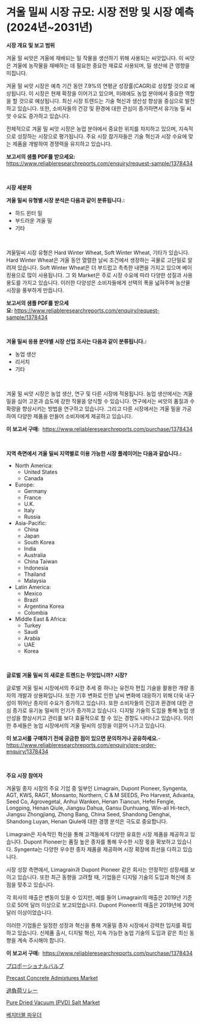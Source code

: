 <p><h1>겨울 밀씨 시장 규모: 시장 전망 및 시장 예측 (2024년~2031년)</h1></p><p><strong>시장 개요 및 보고 범위</strong></p>
<p><p>겨울 밀 씨앗은 겨울에 재배되는 밀 작물을 생산하기 위해 사용되는 씨앗입니다. 이 씨앗은 겨울에 농작물을 재배하는 데 필요한 중요한 재료로 사용되며, 밀 생산에 큰 영향을 미칩니다. </p><p>겨울 밀 씨앗 시장은 예측 기간 동안 7.9%의 연평균 성장률(CAGR)로 성장할 것으로 예상됩니다. 이 시장은 현재 확장을 이어가고 있으며, 미래에도 농업 분야에서 중요한 역할을 할 것으로 예상됩니다. 최신 시장 트렌드는 기술 혁신과 생산성 향상을 중심으로 발전하고 있습니다. 또한, 소비자들의 건강 및 환경에 대한 관심이 증가하면서 유기농 밀 씨앗 수요도 증가하고 있습니다.</p><p>전체적으로 겨울 밀 씨앗 시장은 농업 분야에서 중요한 위치를 차지하고 있으며, 지속적으로 성장하는 시장으로 평가됩니다. 주요 시장 참가자들은 기술 혁신과 시장 수요에 맞는 제품을 개발하여 경쟁력을 유지하고 있습니다.</p></p>
<p><strong>보고서의 샘플 PDF를 받으세요:</strong> <a href="https://www.reliableresearchreports.com/enquiry/request-sample/1378434">https://www.reliableresearchreports.com/enquiry/request-sample/1378434</a></p>
<p>&nbsp;</p>
<p><strong>시장 세분화</strong></p>
<p><strong>겨울 밀씨 유형별 시장 분석은 다음과 같이 분류됩니다.:</strong></p>
<p><ul><li>하드 윈터 밀</li><li>부드러운 겨울 밀</li><li>기타</li></ul></p>
<p>&nbsp;</p>
<p><p>겨울밀씨 시장 유형은 Hard Winter Wheat, Soft Winter Wheat, 기타가 있습니다. Hard Winter Wheat은 겨울 동안 열렬한 날씨 조건에서 생장하는 곡물로 고단밀로 알려져 있습니다. Soft Winter Wheat은 더 부드럽고 촉촉한 내면을 가지고 있으며 베이킹용으로 많이 사용됩니다. 그 외 Market은 주로 시장 수요에 따라 다양한 성질과 사용 용도를 가지고 있습니다. 이러한 다양성은 소비자들에게 선택의 폭을 넓혀주며 농산물 시장을 풍부하게 만듭니다.</p></p>
<p><strong>보고서의 샘플 PDF를 받으세요:</strong>&nbsp;<a href="https://www.reliableresearchreports.com/enquiry/request-sample/1378434">https://www.reliableresearchreports.com/enquiry/request-sample/1378434</a></p>
<p>&nbsp;</p>
<p><strong> 겨울 밀씨 응용 분야별 시장 산업 조사는 다음과 같이 분류됩니다.:</strong></p>
<p><ul><li>농업 생산</li><li>리서치</li><li>기타</li></ul></p>
<p>&nbsp;</p>
<p><p>겨울 밀 씨앗 시장은 농업 생산, 연구 및 다른 시장에 적용됩니다. 농업 생산에서는 겨울 밀을 심어 고온과 습도에 강한 작물을 양식할 수 있습니다. 연구에서는 씨앗의 품질과 수확량을 향상시키는 방법을 연구하고 있습니다. 그리고 다른 시장에서는 겨울 밀을 가공하여 다양한 제품을 만들어 소비자에게 제공하고 있습니다.</p></p>
<p><strong>이 보고서 구매:</strong>&nbsp; <a href="https://www.reliableresearchreports.com/purchase/1378434">https://www.reliableresearchreports.com/purchase/1378434</a></p>
<p>&nbsp;</p>
<p><strong>지역 측면에서 겨울 밀씨 지역별로 이용 가능한 시장 플레이어는 다음과 같습니다.:</strong></p>
<p><ul>
    <li>
        North America:
        <ul>
            <li>United States</li>
            <li>Canada</li>
        </ul>
    </li>
    <li>
        Europe:
        <ul>
            <li>Germany</li>
            <li>France</li>
            <li>U.K.</li>
            <li>Italy</li>
            <li>Russia</li>
        </ul>
    </li>
    <li>
        Asia-Pacific:
        <ul>
            <li>China</li>
            <li>Japan</li>
            <li>South Korea</li>
            <li>India</li>
            <li>Australia</li>
            <li>China Taiwan</li>
            <li>Indonesia</li>
            <li>Thailand</li>
            <li>Malaysia</li>
        </ul>
    </li>
    <li>
        Latin America:
        <ul>
            <li>Mexico</li>
            <li>Brazil</li>
            <li>Argentina Korea</li>
            <li>Colombia</li>
        </ul>
    </li>
    <li>
        Middle East & Africa:
        <ul>
            <li>Turkey</li>
            <li>Saudi</li>
            <li>Arabia</li>
            <li>UAE</li>
            <li>Korea</li>
        </ul>
    </li>
    </ul></p>
<p>&nbsp;</p>
<p><strong>글로벌 겨울 밀씨 의 새로운 트렌드는 무엇입니까? 시장?</strong></p>
<p><p>글로벌 겨울 밀씨 시장에서의 주요한 추세 중 하나는 유전자 편집 기술을 활용한 개량 종자의 개발과 상용화입니다. 또한 기후 변화로 인한 날씨 변화에 대응하기 위해 더욱 내구성이 뛰어난 종자의 수요가 증가하고 있습니다. 또한 소비자들의 건강과 환경에 대한 관심 증가로 유기농 밀씨의 인기가 증가하고 있습니다. 디지털 기술의 도입을 통해 농업 생산성을 향상시키고 관리를 보다 효율적으로 할 수 있는 경향도 나타나고 있습니다. 이러한 추세들은 농업 시장에서의 겨울 밀씨의 성장을 이끌어 나가고 있습니다.</p></p>
<p><strong>이 보고서를 구매하기 전에 궁금한 점이 있으면 문의하거나 공유하세요.</strong>- <a href="https://www.reliableresearchreports.com/enquiry/pre-order-enquiry/1378434">https://www.reliableresearchreports.com/enquiry/pre-order-enquiry/1378434</a></p>
<p>&nbsp;</p>
<p><strong>주요 시장 참여자</strong></p>
<p><p>겨울밀 종자 시장의 주요 기업 중 일부인 Limagrain, Dupont Pioneer, Syngenta, AGT, KWS, RAGT, Monsanto, Northern, C & M SEEDS, Pro Harvest, Advanta, Seed Co, Agrovegetal, Anhui Wanken, Henan Tiancun, Hefei Fengle, Longping, Henan Qiule, Jiangsu Dahua, Gansu Dunhuang, Win-all Hi-tech, Jiangsu Zhongjiang, Zhong Bang, China Seed, Shandong Denghai, Shandong Luyan, Henan Qiule에 대한 경쟁 분석은 극도로 중요합니다.</p><p>Limagrain은 지속적인 혁신을 통해 고객들에게 다양한 유효한 시장 제품을 제공하고 있습니다. Dupont Pioneer는 품질 높은 종자를 통해 우수한 시장 몫을 확보하고 있습니다. Syngenta는 다양한 우수한 종자 제품을 제공하며 시장 확장에 최선을 다하고 있습니다.</p><p>시장 성장 측면에서, Limagrain과 Dupont Pioneer 같은 회사는 안정적인 성장세를 보이고 있습니다. 또한 최근 동향을 고려할 때, 기업들은 디지털 기술의 도입과 혁신에 초점을 맞추고 있습니다. </p><p>각 회사의 매출은 변동이 있을 수 있지만, 예를 들어 Limagrain의 매출은 2019년 기준으로 50억 달러 이상으로 보고되었습니다. Dupont Pioneer의 매출은 2019년에 30억 달러 이상이었습니다.</p><p>이러한 기업들은 일정한 성장과 혁신을 통해 겨울밀 종자 시장에서 강력한 입지를 확립하고 있습니다. 신제품 출시, 디지털 혁신, 지속 가능한 농업 기술의 도입과 같은 최신 동향을 계속 주시해야 합니다.</p></p>
<p><strong>이 보고서 구매:</strong>&nbsp;&nbsp;<a href="https://www.reliableresearchreports.com/purchase/1378434">https://www.reliableresearchreports.com/purchase/1378434</a></p>
<p><p><a href="https://github.com/dzy793153605/Market-Research-Report-List-1/blob/main/1993765835.md">プロポーショナルバルブ</a></p><p><a href="https://github.com/marloy8/Market-Research-Report-List-3/blob/main/precast-concrete-admixtures-market.md">Precast Concrete Admixtures Market</a></p><p><a href="https://github.com/oafhukehf4709715/Market-Research-Report-List-1/blob/main/2558598834.md">過負荷リレー</a></p><p><a href="https://github.com/WillieWoodard/Market-Research-Report-List-3/blob/main/pure-dried-vacuum-pvd-salt-market.md">Pure Dried Vacuum (PVD) Salt Market</a></p><p><a href="https://github.com/vseigx30c9a1j/Market-Research-Report-List-1/blob/main/7869194527.md">베지터블 파우더</a></p></p>
